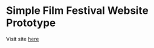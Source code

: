 # Simple Film Festival Website Prototype
Visit site [here](https://hamiduabu.github.io/film-festival-website-prototype/)
